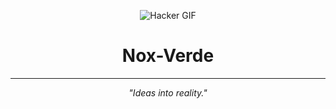 <div align="center">

  ![Hacker GIF](https://media.giphy.com/media/eCqFYAVjjDksg/giphy.gif)
  
  # Nox-Verde

</div>

---

<div align="center">
  <p><i>"Ideas into reality."</i></p>
</div>

